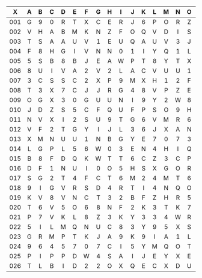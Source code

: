 |X|A|B|C|D|E|F|G|H|I|J|K|L|M|N|O|P|Q|R|S|T|U|V|W|X|Y|Z|
|:-------:|:-------:|:-------:|:-------:|:-------:|:-------:|:-------:|:-------:|:-------:|:-------:|:-------:|:-------:|:-------:|:-------:|:-------:|:-------:|:-------:|:-------:|:-------:|:-------:|:-------:|:-------:|:-------:|:-------:|:-------:|:-------:|:-------:|
|001|G|9|0|R|T|X|C|E|R|J|6|P|O|R|Z|3|D|S|T|3|3|M|L|I|J|5|
|002|V|H|A|B|M|K|N|Z|F|O|Q|V|D|I|S|S|1|X|M|6|Y|J|I|X|6|W|
|003|T|S|A|A|U|V|1|E|U|Q|A|U|V|3|J|P|M|3|7|C|O|K|5|R|G|B|
|004|F|8|H|G|I|V|N|N|0|1|I|Y|Q|1|L|X|0|E|N|W|2|B|S|L|3|G|
|005|5|S|B|8|B|J|E|A|W|P|T|8|Y|T|X|E|B|1|V|6|6|U|7|S|Q|U|
|006|8|U|I|V|A|2|V|2|L|A|C|V|U|U|1|5|U|J|E|G|M|T|L|K|6|D|
|007|3|C|S|S|C|2|X|P|9|M|X|H|1|2|F|X|J|E|Z|U|D|6|V|N|A|1|
|008|T|3|X|7|C|J|J|R|G|4|8|V|P|Z|E|2|3|M|3|V|F|U|2|6|I|G|
|009|O|G|X|3|0|G|U|U|N|I|9|Y|2|W|8|3|T|W|5|C|B|T|5|F|2|C|
|010|J|D|Z|S|5|C|F|Q|U|F|P|S|O|9|H|Z|6|O|8|A|X|B|T|K|8|5|
|011|N|V|X|I|2|S|U|9|T|G|6|V|M|R|6|4|H|U|J|O|2|9|A|C|5|H|
|012|V|F|2|T|G|Y|I|J|L|3|6|J|X|A|N|Q|A|G|R|4|6|X|M|9|B|B|
|013|X|M|N|U|U|1|N|B|G|Y|E|7|0|7|3|F|9|P|3|P|Y|A|W|E|1|L|
|014|L|G|P|L|5|6|W|0|3|E|N|4|H|I|Q|8|4|G|B|9|9|7|K|A|9|Y|
|015|B|8|F|D|Q|K|W|T|T|6|C|Z|3|C|P|B|F|C|L|7|B|3|L|3|I|W|
|016|D|F|1|N|U|I|0|O|5|H|S|X|G|O|R|X|A|O|8|X|9|R|1|9|B|K|
|017|S|G|2|T|4|F|C|T|6|M|2|4|M|T|6|R|U|Q|J|9|0|A|O|K|Y|O|
|018|9|I|G|V|R|S|D|4|R|T|I|4|N|Q|O|G|X|O|U|L|Q|M|6|9|J|3|
|019|K|V|8|V|N|C|T|3|2|B|F|Z|H|R|5|F|J|T|I|Y|Z|H|Z|E|U|H|
|020|T|6|V|5|O|6|8|N|F|2|K|3|T|K|7|G|4|D|L|2|A|X|9|K|H|X|
|021|P|7|V|K|L|8|Z|3|K|Y|3|3|4|W|R|3|2|J|Z|0|R|T|T|A|V|I|
|022|5|I|L|M|Q|N|U|C|8|3|Y|9|5|X|S|T|N|Y|T|1|L|V|1|Y|7|Y|
|023|G|R|M|P|T|K|J|A|9|K|9|I|A|1|L|F|2|T|O|2|U|O|V|9|8|U|
|024|9|6|4|5|7|0|7|C|I|5|Y|M|Q|O|T|F|U|F|3|C|5|E|U|R|R|K|
|025|P|I|P|P|D|W|4|S|A|I|J|E|Y|X|E|E|2|C|B|0|E|L|R|0|I|E|
|026|T|L|B|I|D|2|2|O|X|Q|E|C|X|D|U|K|L|B|X|7|L|8|C|V|J|6|